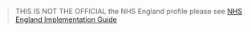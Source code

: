 > THIS IS NOT THE OFFICIAL the NHS England profile please see [NHS England Implementation Guide](https://simplifier.net/guide/nhs-england-implementation-guide-version-history)


